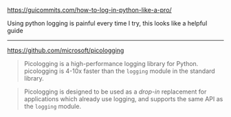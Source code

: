 https://guicommits.com/how-to-log-in-python-like-a-pro/

Using python logging is painful every time I try, this looks like a helpful guide

----

https://github.com/microsoft/picologging

> Picologging is a high-performance logging library for Python. picologging is 4-10x faster than the `logging` module in the standard library.

> Picologging is designed to be used as a _drop-in_ replacement for applications which already use logging, and supports the same API as the `logging` module.
